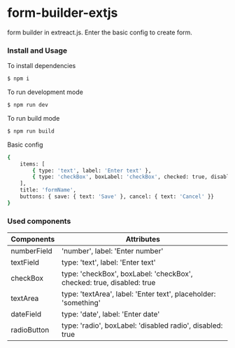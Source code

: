 # form-builder-extjs
form builder in extreact.js. 
Enter the basic config to create form.

### Install and Usage

To install dependencies
```sh
$ npm i 
```
To run development mode
```sh
$ npm run dev
```
To run build mode
```sh
$ npm run build
```
Basic config 

```sh
{
    items: [
        { type: 'text', label: 'Enter text' },
        { type: 'checkBox', boxLabel: 'checkBox', checked: true, disabled: true },
    ],
    title: 'formName', 
    buttons: { save: { text: 'Save' }, cancel: { text: 'Cancel' }}
}
```

### Used components
| Components | Attributes |
| ------ | ------ |
| numberField | 'number', label: 'Enter number' |
| textField | type: 'text', label: 'Enter text' |
| checkBox | type: 'checkBox', boxLabel: 'checkBox', checked: true, disabled: true |
| textArea | type: 'textArea', label: 'Enter text', placeholder: 'something' |
| dateField | type: 'date', label: 'Enter date' |
| radioButton | type: 'radio', boxLabel: 'disabled radio',  disabled: true |
